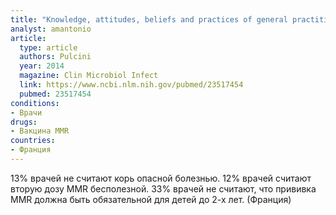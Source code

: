 ```yaml
---
title: "Knowledge, attitudes, beliefs and practices of general practitioners towards measles and MMR vaccination in southeastern France in 2012"
analyst: amantonio
article:
  type: article
  authors: Pulcini
  year: 2014
  magazine: Clin Microbiol Infect
  link: https://www.ncbi.nlm.nih.gov/pubmed/23517454
  pubmed: 23517454
conditions:
- Врачи
drugs:
- Вакцина MMR
countries:
- Франция
---
```


13% врачей не считают корь опасной болезнью. 12% врачей считают вторую дозу MMR бесполезной.
33% врачей не считают, что прививка MMR должна быть обязательной для детей до 2-х лет. (Франция)
